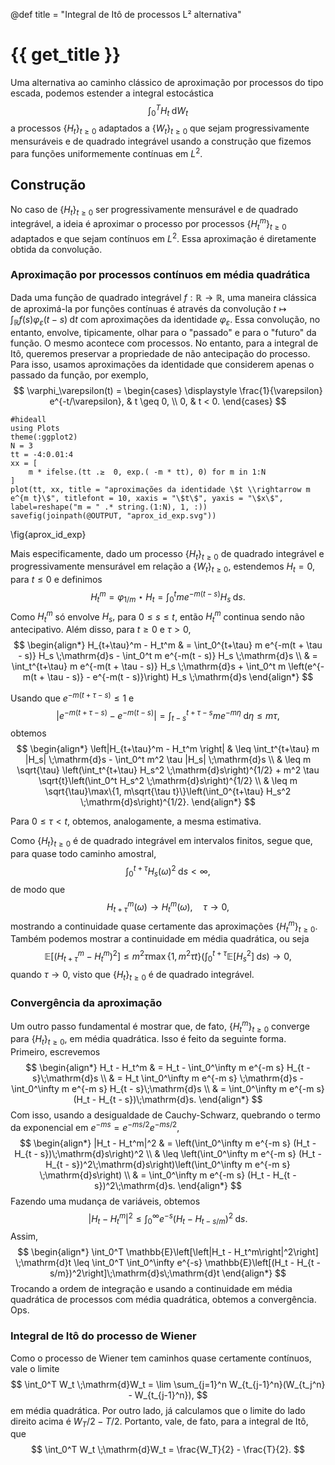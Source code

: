@def title = "Integral de Itô de processos L² alternativa"

# {{ get_title }}

Uma alternativa ao caminho clássico de aproximação por processos do tipo escada, podemos estender a integral estocástica
$$
\int_0^T H_t \;\mathrm{d}W_t
$$
a processos $\{H_t\}_{t\geq 0}$ adaptados a $\{W_t\}_{t\geq 0}$ que sejam progressivamente mensuráveis e de quadrado integrável usando a construção que fizemos para funções uniformemente contínuas em $L^2.$

## Construção

No caso de $\{H_t\}_{t\geq 0}$ ser progressivamente mensurável e de quadrado integrável, a ideia é aproximar o processo por processos $\{H_t^m\}_{t \geq 0}$ adaptados e que sejam contínuos em $L^2.$ Essa aproximação é diretamente obtida da convolução.

### Aproximação por processos contínuos em média quadrática

Dada uma função de quadrado integrável $f:\mathbb{R} \rightarrow \mathbb{R},$ uma maneira clássica de aproximá-la por funções contínuas é através da convolução $t \mapsto \int_\mathbb{R} f(s) \varphi_\varepsilon(t-s) \;\mathrm{d}t$ com aproximações da identidade $\varphi_\varepsilon.$ Essa convolução, no entanto, envolve, tipicamente, olhar para o "passado" e para o "futuro" da função. O mesmo acontece com processos. No entanto, para a integral de Itô, queremos preservar a propriedade de não antecipação do processo. Para isso, usamos aproximações da identidade que considerem apenas o passado da função, por exemplo,
$$
\varphi_\varepsilon(t) = \begin{cases}
\displaystyle \frac{1}{\varepsilon} e^{-t/\varepsilon}, & t \geq 0, \\
0, & t < 0.
\end{cases}
$$

```julia:aprox_id_exp
#hideall
using Plots
theme(:ggplot2)
N = 3
tt = -4:0.01:4
xx = [
    m * ifelse.(tt .≥  0, exp.( -m * tt), 0) for m in 1:N
]
plot(tt, xx, title = "aproximações da identidade \$t \\rightarrow m e^{m t}\$", titlefont = 10, xaxis = "\$t\$", yaxis = "\$x\$", label=reshape("m = " .* string.(1:N), 1, :))
savefig(joinpath(@OUTPUT, "aprox_id_exp.svg"))
```
\fig{aprox_id_exp}

Mais especificamente, dado um processo $\{H_t\}_{t \geq 0}$ de quadrado integrável e progressivamente mensurável em relação a $\{W_t\}_{t \geq 0},$ estendemos $H_t = 0,$ para $t \leq 0$ e definimos
$$
H_t^m = \varphi_{1/m} \star H_t = \int_0^t m e^{-m(t - s)} H_s \;\mathrm{d}s.
$$
Como $H_t^m$ só envolve $H_s,$ para $0\leq s \leq t,$ então $H_t^m$ continua sendo não antecipativo. Além disso, para $t \geq 0$ e $\tau > 0,$
$$
\begin{align*}
H_{t+\tau}^m - H_t^m & = \int_0^{t+\tau} m e^{-m(t + \tau - s)} H_s \;\mathrm{d}s - \int_0^t m e^{-m(t - s)} H_s \;\mathrm{d}s \\
& = \int_t^{t+\tau} m e^{-m(t + \tau - s)} H_s \;\mathrm{d}s + \int_0^t m \left(e^{-m(t + \tau - s)} - e^{-m(t - s)}\right) H_s \;\mathrm{d}s
\end{align*}
$$

Usando que $e^{-m(t + \tau - s)} \leq 1$ e
$$
\left|e^{-m(t + \tau - s)} - e^{-m(t - s)}\right| = \int_{t - s}^{t + \tau - s} m e^{-m\eta}\;\mathrm{d}\eta \leq m \tau,
$$
obtemos
$$
\begin{align*}
\left|H_{t+\tau}^m - H_t^m \right| & \leq \int_t^{t+\tau} m |H_s| \;\mathrm{d}s - \int_0^t m^2 \tau |H_s| \;\mathrm{d}s \\
& \leq m \sqrt{\tau} \left(\int_t^{t+\tau} H_s^2 \;\mathrm{d}s\right)^{1/2} + m^2 \tau \sqrt{t}\left(\int_0^t H_s^2 \;\mathrm{d}s\right)^{1/2} \\
& \leq m \sqrt{\tau}\max\{1, m\sqrt{\tau t}\}\left(\int_0^{t+\tau} H_s^2 \;\mathrm{d}s\right)^{1/2}.
\end{align*}
$$

Para $0 \leq \tau < t,$ obtemos, analogamente, a mesma estimativa.

Como $\{H_t\}_{t\geq 0}$ é de quadrado integrável em intervalos finitos, segue que, para quase todo caminho amostral,
$$
\int_0^{t+\tau} H_s(\omega)^2 \;\mathrm{d}s < \infty,
$$
de modo que
$$
H_{t + \tau}^m(\omega) \rightarrow H_t^m(\omega), \quad \tau \rightarrow 0,
$$
mostrando a continuidade quase certamente das aproximações $\{H_t^m\}_{t \geq 0}.$ Também podemos mostrar a continuidade em média quadrática, ou seja
$$
\mathbb{E}\left[\left(H_{t+\tau}^m - H_t^m \right)^2\right] \leq m^2 \tau\max\{1, m^2\tau t\}\left(\int_0^{t+\tau} \mathbb{E}[H_s^2] \;\mathrm{d}s\right) \rightarrow 0,
$$
quando $\tau \rightarrow 0,$ visto que $\{H_t\}_{t\geq 0}$ é de quadrado integrável.

### Convergência da aproximação

Um outro passo fundamental é mostrar que, de fato, $\{H_t^m\}_{t\geq 0}$ converge para $\{H_t\}_{t\geq 0},$ em média quadrática. Isso é feito da seguinte forma. Primeiro, escrevemos
$$
\begin{align*}
H_t - H_t^m & = H_t - \int_0^\infty m e^{-m s} H_{t - s}\;\mathrm{d}s \\
  & = H_t \int_0^\infty m e^{-m s} \;\mathrm{d}s - \int_0^\infty m e^{-m s} H_{t - s}\;\mathrm{d}s \\
  & = \int_0^\infty m e^{-m s} (H_t - H_{t - s})\;\mathrm{d}s.
\end{align*}
$$
Com isso, usando a desigualdade de Cauchy-Schwarz, quebrando o termo da exponencial em $e^{-m s} = e^{-m s/2}e^{-m s/2},$
$$
\begin{align*}
|H_t - H_t^m|^2 & = \left(\int_0^\infty m e^{-m s} (H_t - H_{t - s})\;\mathrm{d}s\right)^2 \\
  & \leq \left(\int_0^\infty m e^{-m s} (H_t - H_{t - s})^2\;\mathrm{d}s\right)\left(\int_0^\infty m e^{-m s} \;\mathrm{d}s\right) \\
  & = \int_0^\infty m e^{-m s} (H_t - H_{t - s})^2\;\mathrm{d}s.
\end{align*}
$$
Fazendo uma mudança de variáveis, obtemos
$$
|H_t - H_t^m|^2 \leq \int_0^\infty e^{-s} (H_t - H_{t - s/m})^2\;\mathrm{d}s.
$$
Assim,
$$
\begin{align*}
    \int_0^T \mathbb{E}\left[\left|H_t - H_t^m\right|^2\right] \;\mathrm{d}t \leq \int_0^T \int_0^\infty e^{-s} \mathbb{E}\left[(H_t - H_{t - s/m})^2\right]\;\mathrm{d}s\;\mathrm{d}t
\end{align*}
$$
Trocando a ordem de integração e usando a continuidade em média quadrática de processos com média quadrática, obtemos a convergência. Ops.

### Integral de Itô do processo de Wiener

Como o processo de Wiener tem caminhos quase certamente contínuos, vale o limite
$$
    \int_0^T W_t \;\mathrm{d}W_t = \lim \sum_{j=1}^n W_{t_{j-1}^n}(W_{t_j^n} - W_{t_{j-1}^n}),
$$
em média quadrática. Por outro lado, já calculamos que o limite do lado direito acima é $W_T/2 - T/2.$ Portanto, vale, de fato, para a integral de Itô, que
$$
    \int_0^T W_t \;\mathrm{d}W_t = \frac{W_T}{2} - \frac{T}{2}.
$$

